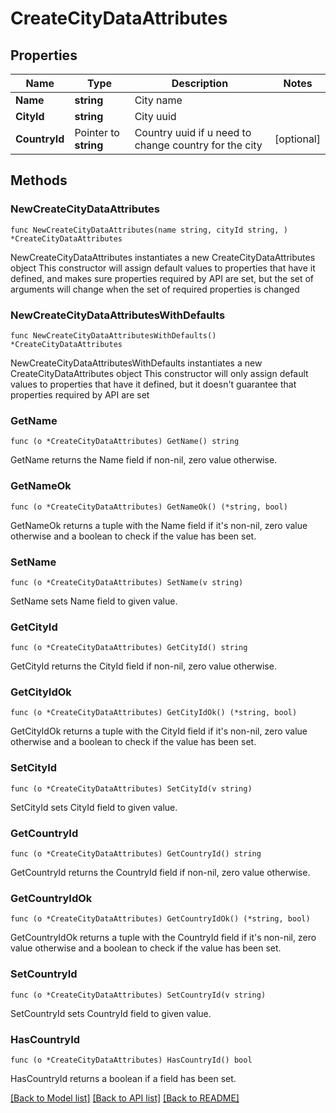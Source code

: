 # CreateCityDataAttributes

## Properties

Name | Type | Description | Notes
------------ | ------------- | ------------- | -------------
**Name** | **string** | City name | 
**CityId** | **string** | City uuid | 
**CountryId** | Pointer to **string** | Country uuid if u need to change country for the city | [optional] 

## Methods

### NewCreateCityDataAttributes

`func NewCreateCityDataAttributes(name string, cityId string, ) *CreateCityDataAttributes`

NewCreateCityDataAttributes instantiates a new CreateCityDataAttributes object
This constructor will assign default values to properties that have it defined,
and makes sure properties required by API are set, but the set of arguments
will change when the set of required properties is changed

### NewCreateCityDataAttributesWithDefaults

`func NewCreateCityDataAttributesWithDefaults() *CreateCityDataAttributes`

NewCreateCityDataAttributesWithDefaults instantiates a new CreateCityDataAttributes object
This constructor will only assign default values to properties that have it defined,
but it doesn't guarantee that properties required by API are set

### GetName

`func (o *CreateCityDataAttributes) GetName() string`

GetName returns the Name field if non-nil, zero value otherwise.

### GetNameOk

`func (o *CreateCityDataAttributes) GetNameOk() (*string, bool)`

GetNameOk returns a tuple with the Name field if it's non-nil, zero value otherwise
and a boolean to check if the value has been set.

### SetName

`func (o *CreateCityDataAttributes) SetName(v string)`

SetName sets Name field to given value.


### GetCityId

`func (o *CreateCityDataAttributes) GetCityId() string`

GetCityId returns the CityId field if non-nil, zero value otherwise.

### GetCityIdOk

`func (o *CreateCityDataAttributes) GetCityIdOk() (*string, bool)`

GetCityIdOk returns a tuple with the CityId field if it's non-nil, zero value otherwise
and a boolean to check if the value has been set.

### SetCityId

`func (o *CreateCityDataAttributes) SetCityId(v string)`

SetCityId sets CityId field to given value.


### GetCountryId

`func (o *CreateCityDataAttributes) GetCountryId() string`

GetCountryId returns the CountryId field if non-nil, zero value otherwise.

### GetCountryIdOk

`func (o *CreateCityDataAttributes) GetCountryIdOk() (*string, bool)`

GetCountryIdOk returns a tuple with the CountryId field if it's non-nil, zero value otherwise
and a boolean to check if the value has been set.

### SetCountryId

`func (o *CreateCityDataAttributes) SetCountryId(v string)`

SetCountryId sets CountryId field to given value.

### HasCountryId

`func (o *CreateCityDataAttributes) HasCountryId() bool`

HasCountryId returns a boolean if a field has been set.


[[Back to Model list]](../README.md#documentation-for-models) [[Back to API list]](../README.md#documentation-for-api-endpoints) [[Back to README]](../README.md)


